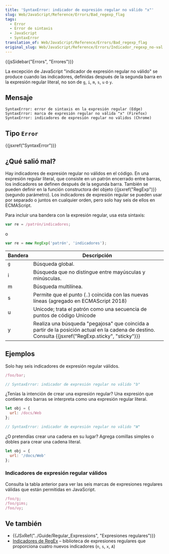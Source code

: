```yaml
---
title: 'SyntaxError: indicador de expresión regular no válido "x"'
slug: Web/JavaScript/Reference/Errors/Bad_regexp_flag
tags:
  - Error
  - Error de sintaxis
  - JavaScript
  - SyntaxError
translation_of: Web/JavaScript/Reference/Errors/Bad_regexp_flag
original_slug: Web/JavaScript/Reference/Errors/Indicador_regexp_no-val
---
```

{{jsSidebar("Errors", "Errores")}}

La excepción de JavaScript "indicador de expresión regular no válido" se produce cuando las indicadores, definidas después de la segunda barra en la expresión regular literal, no son de `g`, `i`, `m`, `s`, `u` o `y`.

## Mensaje

```
SyntaxError: error de sintaxis en la expresión regular (Edge)
SyntaxError: marca de expresión regular no válida "x" (Firefox)
SyntaxError: indicadores de expresión regular no válidos (Chrome)
```

## Tipo `Error`

{{jsxref("SyntaxError")}}

## ¿Qué salió mal?

Hay indicadores de expresión regular no válidos en el código. En una expresión regular literal, que consiste en un patrón encerrado entre barras, los indicadores se definen después de la segunda barra. También se pueden definir en la función constructora del objeto {{jsxref("RegExp")}} (segundo parámetro). Los indicadores de expresión regular se pueden usar por separado o juntos en cualquier orden, pero solo hay seis de ellos en ECMAScript.

Para incluir una bandera con la expresión regular, usa esta sintaxis:

```js
var re = /patrón/indicadores;
```

o

```js
var re = new RegExp('patrón', 'indicadores');
```

| Bandera | Descripción                                                                                                                                                    |
| ------- | -------------------------------------------------------------------------------------------------------------------------------------------------------------- |
| `g`     | Búsqueda global.                                                                                                                                               |
| i       | Búsqueda que no distingue entre mayúsculas y minúsculas.                                                                                                       |
| m       | Búsqueda multilínea.                                                                                                                                           |
| s       | Permite que el punto (`.`) coincida con las nuevas líneas (agregado en ECMAScript 2018)                                                                        |
| u       | Unicode; trata el patrón como una secuencia de puntos de código Unicode                                                                                        |
| y       | Realiza una búsqueda "pegajosa" que coincida a partir de la posición actual en la cadena de destino. Consulta {{jsxref("RegExp.sticky", "sticky")}} |

## Ejemplos

Solo hay seis indicadores de expresión regular válidos.

```js example-bad
/foo/bar;

// SyntaxError: indicador de expresión regular no válido "b"
```

¿Tenías la intención de crear una expresión regular? Una expresión que contiene dos barras se interpreta como una expresión regular literal.

```js example-bad
let obj = {
  url: /docs/Web
};

// SyntaxError: indicador de expresión regular no válido "W"
```

¿O pretendías crear una cadena en su lugar? Agrega comillas simples o dobles para crear una cadena literal.

```js example-good
let obj = {
  url: '/docs/Web'
};
```

### Indicadores de expresión regular válidos

Consulta la tabla anterior para ver las seis marcas de expresiones regulares válidas que están permitidas en JavaScript.

```js example-good
/foo/g;
/foo/gims;
/foo/uy;
```

## Ve también

- {{JSxRef("../Guide/Regular_Expressions", "Expresiones regulares")}}
- [Indicadores de RegEx](http://xregexp.com/flags/) – biblioteca de expresiones regulares que proporciona cuatro nuevos indicadores (`n`, `s`, `x`, `A`)
